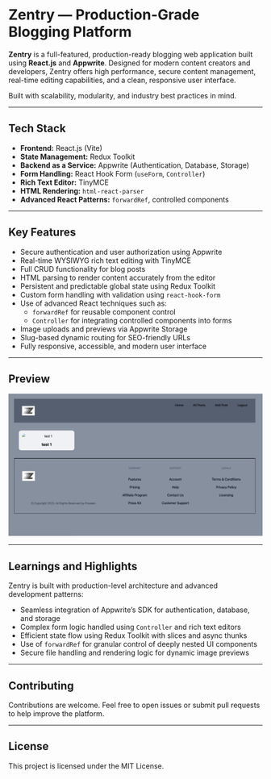 # Zentry — Production-Grade Blogging Platform

**Zentry** is a full-featured, production-ready blogging web application built using **React.js** and **Appwrite**. Designed for modern content creators and developers, Zentry offers high performance, secure content management, real-time editing capabilities, and a clean, responsive user interface.

Built with scalability, modularity, and industry best practices in mind.

---

## Tech Stack

- **Frontend:** React.js (Vite)
- **State Management:** Redux Toolkit
- **Backend as a Service:** Appwrite (Authentication, Database, Storage)
- **Form Handling:** React Hook Form (`useForm`, `Controller`)
- **Rich Text Editor:** TinyMCE
- **HTML Rendering:** `html-react-parser`
- **Advanced React Patterns:** `forwardRef`, controlled components

---

## Key Features

- Secure authentication and user authorization using Appwrite
- Real-time WYSIWYG rich text editing with TinyMCE
- Full CRUD functionality for blog posts
- HTML parsing to render content accurately from the editor
- Persistent and predictable global state using Redux Toolkit
- Custom form handling with validation using `react-hook-form`
- Use of advanced React techniques such as:
  - `forwardRef` for reusable component control
  - `Controller` for integrating controlled components into forms
- Image uploads and previews via Appwrite Storage
- Slug-based dynamic routing for SEO-friendly URLs
- Fully responsive, accessible, and modern user interface

---

## Preview

![Zentry Screenshot](./Zentry-website.png)

---

## Learnings and Highlights

Zentry is built with production-level architecture and advanced development patterns:

- Seamless integration of Appwrite’s SDK for authentication, database, and storage
- Complex form logic handled using `Controller` and rich text editors
- Efficient state flow using Redux Toolkit with slices and async thunks
- Use of `forwardRef` for granular control of deeply nested UI components
- Secure file handling and rendering logic for dynamic image previews

---

## Contributing

Contributions are welcome. Feel free to open issues or submit pull requests to help improve the platform.

---

## License

This project is licensed under the MIT License.
